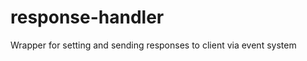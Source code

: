 response-handler
================

Wrapper for setting and sending responses to client via event system
